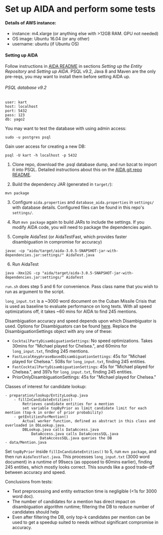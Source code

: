 # Set up AIDA and perform some tests

#### Details of AWS instance:
- instance: m4.xlarge (or anything else with >12GB RAM. GPU not needed)
- OS image: Ubuntu 16.04 (or any other)
- username: ubuntu (if Ubuntu OS)

#### Setting up AIDA
Follow instructions in [AIDA README](https://github.com/yago-naga/aida) in sections _Setting up the Entity Repository_ and _Setting up AIDA_. PSQL v9.2, Java 8 and Maven are the only pre-reqs, you may want to install them before setting AIDA up. 

###### PSQL database v9.2 
```
user: kart
host: localhost
port: 5432
pass: 123
db: yago2
```
You may want to test the database with using admin access:
```
sudo -u postgres psql
```
Gain user access for creating a new DB:
```
psql -U kart -h localhost -p 5432
```

1. Clone repo, download the .psql database dump, and run bzcat to import it into PSQL. Detailed instructions about this on the [AIDA git repo README](https://github.com/yago-naga/aida). 

2. Build the dependency JAR (generated in `target/`):
```
mvn package
```

3. Configure `aida.properties` and `database_aida.properties` in `settings/` with database details. Configured files can be found in this repo's `settings/`.

4. Run `mvn package` again to build JARs to include the settings. If you modify AIDA code, you will need to package the dependencies again. 

5. Compile AidaTest (or AidaTestFast, which provides faster disambiguation in compromise for accuracy)
```
javac -cp "aida/target/aida-3.0.5-SNAPSHOT-jar-with-dependencies.jar:settings/" AidaTest.java
```

6. Run AidaTest
```
java -Xmx12G -cp "aida/target/aida-3.0.5-SNAPSHOT-jar-with-dependencies.jar:settings/" AidaTest
```

`run.sh` does step 5 and 6 for convenience. Pass class name that you wish to run as argument to the script.

`long_input.txt` is a ~3000 word document on the Cuban Missile Crisis that is used as baseline to evaluate performance on long texts. With all speed optimizations off, it takes ~60 mins for AIDA to find 245 mentions. 

Disambiguation accuracy and speed depends upon which Disambiguator is used. Options for Disambiguators can be found [here](https://github.com/yago-naga/aida/tree/master/src/mpi/aida/config/settings/disambiguation). Replace the DisambiguationSettings object with any one of these:
- `CocktailPartyDisambiguationSettings`: No speed optimizations. Takes 30mins for "Michael played for Chelsea.", and 60mins for `long_input.txt`, finding 245 mentions. 
- `FastLocalKeyphraseBasedDisambiguationSettings`: 45s for "Michael played for Chelsea.". 508s for `long_input.txt`, finding 245 entities. 
- `FastCocktailPartyDisambiguationSettings`: 45s for "Michael played for Chelsea.", and 397s for `long_input.txt`, finding 245 entities.  
- PriorOnlyDisambiguationSettings: 45s for "Michael played for Chelsea."

Classes of interest for candidate lookup:
```
- preparation/lookup/EntityLookup.java
	- fillInCandidateEntities()
		Retrieves candidate entities for a mention
		set variable topByPrior as limit candidate limit for each mention (top-k in order of prior probability)
	- getEntitiesForMention()
		Actual worker function, defined as abstract in this class and overloaded in DbLookup.java.
		DBLookup.java calls DataAccess.java
			DataAccess.java calls DataAccessSQL.java
				DataAccessSQL.java queries the DB
- data/Mention.java
```

Set `topByPrior` inside `fillInCandidateEntities()` to 5, run `mvn package`, and then run `AidaTestFast.java`. This processes `long_input.txt` (3000 word document) in a runtime of 99secs (as opposed to 60mins earlier), finding 245 entities, which mostly looks correct. This sounds like a good trade-off between accuracy and speed. 

Conclusions from tests:
- Text preprocessing and entity extraction time is negligible (<1s for 3000 word doc). 
- The number of candidates for a mention has direct impact on disambiguation algorithm runtime; filtering the DB to reduce number of candidates should help
- Even after filtering the DB, only top-k candidates per mention can be used to get a speedup suited to needs without significant compromise in accuracy.
